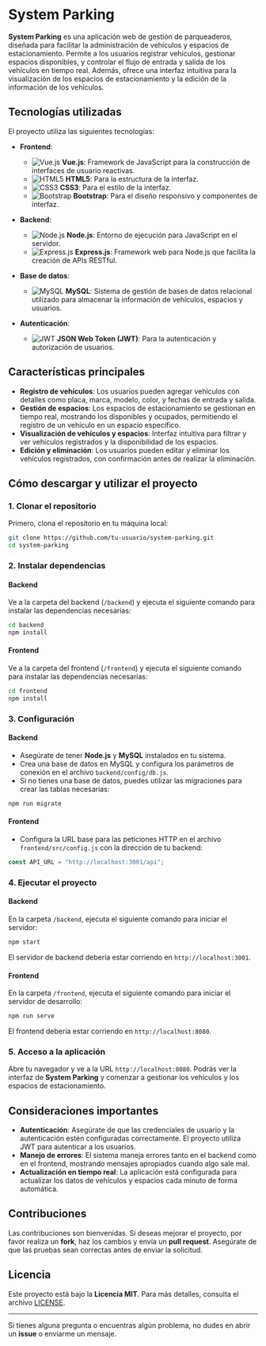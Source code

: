 
# System Parking

**System Parking** es una aplicación web de gestión de parqueaderos, diseñada para facilitar la administración de vehículos y espacios de estacionamiento. Permite a los usuarios registrar vehículos, gestionar espacios disponibles, y controlar el flujo de entrada y salida de los vehículos en tiempo real. Además, ofrece una interfaz intuitiva para la visualización de los espacios de estacionamiento y la edición de la información de los vehículos.

## Tecnologías utilizadas

El proyecto utiliza las siguientes tecnologías:

- **Frontend**:  
  - ![Vue.js](https://cdn.jsdelivr.net/npm/simple-icons@v4/icons/vue-dot-js.svg) **Vue.js**: Framework de JavaScript para la construcción de interfaces de usuario reactivas.
  - ![HTML5](https://cdn.jsdelivr.net/npm/simple-icons@v4/icons/html5.svg) **HTML5**: Para la estructura de la interfaz.
  - ![CSS3](https://cdn.jsdelivr.net/npm/simple-icons@v4/icons/css3.svg) **CSS3**: Para el estilo de la interfaz.
  - ![Bootstrap](https://cdn.jsdelivr.net/npm/simple-icons@v4/icons/bootstrap.svg) **Bootstrap**: Para el diseño responsivo y componentes de interfaz.

- **Backend**:
  - ![Node.js](https://cdn.jsdelivr.net/npm/simple-icons@v4/icons/node-dot-js.svg) **Node.js**: Entorno de ejecución para JavaScript en el servidor.
  - ![Express.js](https://cdn.jsdelivr.net/npm/simple-icons@v4/icons/express.svg) **Express.js**: Framework web para Node.js que facilita la creación de APIs RESTful.

- **Base de datos**:
  - ![MySQL](https://cdn.jsdelivr.net/npm/simple-icons@v4/icons/mysql.svg) **MySQL**: Sistema de gestión de bases de datos relacional utilizado para almacenar la información de vehículos, espacios y usuarios.

- **Autenticación**:
  - ![JWT](https://cdn.jsdelivr.net/npm/simple-icons@v4/icons/jsonwebtokens.svg) **JSON Web Token (JWT)**: Para la autenticación y autorización de usuarios.

## Características principales

- **Registro de vehículos**: Los usuarios pueden agregar vehículos con detalles como placa, marca, modelo, color, y fechas de entrada y salida.
- **Gestión de espacios**: Los espacios de estacionamiento se gestionan en tiempo real, mostrando los disponibles y ocupados, permitiendo el registro de un vehículo en un espacio específico.
- **Visualización de vehículos y espacios**: Interfaz intuitiva para filtrar y ver vehículos registrados y la disponibilidad de los espacios.
- **Edición y eliminación**: Los usuarios pueden editar y eliminar los vehículos registrados, con confirmación antes de realizar la eliminación.

## Cómo descargar y utilizar el proyecto

### 1. Clonar el repositorio

Primero, clona el repositorio en tu máquina local:

```bash
git clone https://github.com/tu-usuario/system-parking.git
cd system-parking
```

### 2. Instalar dependencias

#### Backend

Ve a la carpeta del backend (`/backend`) y ejecuta el siguiente comando para instalar las dependencias necesarias:

```bash
cd backend
npm install
```

#### Frontend

Ve a la carpeta del frontend (`/frontend`) y ejecuta el siguiente comando para instalar las dependencias necesarias:

```bash
cd frontend
npm install
```

### 3. Configuración

#### Backend

- Asegúrate de tener **Node.js** y **MySQL** instalados en tu sistema.
- Crea una base de datos en MySQL y configura los parámetros de conexión en el archivo `backend/config/db.js`.
- Si no tienes una base de datos, puedes utilizar las migraciones para crear las tablas necesarias:

```bash
npm run migrate
```

#### Frontend

- Configura la URL base para las peticiones HTTP en el archivo `frontend/src/config.js` con la dirección de tu backend:

```javascript
const API_URL = "http://localhost:3001/api";
```

### 4. Ejecutar el proyecto

#### Backend

En la carpeta `/backend`, ejecuta el siguiente comando para iniciar el servidor:

```bash
npm start
```

El servidor de backend debería estar corriendo en `http://localhost:3001`.

#### Frontend

En la carpeta `/frontend`, ejecuta el siguiente comando para iniciar el servidor de desarrollo:

```bash
npm run serve
```

El frontend debería estar corriendo en `http://localhost:8080`.

### 5. Acceso a la aplicación

Abre tu navegador y ve a la URL `http://localhost:8080`. Podrás ver la interfaz de **System Parking** y comenzar a gestionar los vehículos y los espacios de estacionamiento.

## Consideraciones importantes

- **Autenticación**: Asegúrate de que las credenciales de usuario y la autenticación estén configuradas correctamente. El proyecto utiliza JWT para autenticar a los usuarios.
- **Manejo de errores**: El sistema maneja errores tanto en el backend como en el frontend, mostrando mensajes apropiados cuando algo sale mal.
- **Actualización en tiempo real**: La aplicación está configurada para actualizar los datos de vehículos y espacios cada minuto de forma automática.

## Contribuciones

Las contribuciones son bienvenidas. Si deseas mejorar el proyecto, por favor realiza un **fork**, haz los cambios y envía un **pull request**. Asegúrate de que las pruebas sean correctas antes de enviar la solicitud.

## Licencia

Este proyecto está bajo la **Licencia MIT**. Para más detalles, consulta el archivo [LICENSE](LICENSE).

---

Si tienes alguna pregunta o encuentras algún problema, no dudes en abrir un **issue** o enviarme un mensaje.
